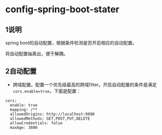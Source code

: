 # config-spring-boot-stater

## 1说明

spring boot的自动配置，根据条件检测是否开启相应的自动配置。

将自动配置抽离出，便于解耦。

## 2自动配置

* 跨域配置。配置一个优先级最高的跨域filter。开启自动配置的条件是满足`cors.enable=true`，下面是配置：
```
cors:
  enable: true
  mapping: /**
  allowedOrigins: http://localhost:9090
  allowedMethods: GET,POST,PUT,DELETE
  allowCredentials: false
  maxAge: 3600
```